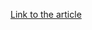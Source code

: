 [Link to the article](https://www.malwarebytes.com/blog/threat-intelligence/2024/07/fake-microsoft-teams-for-mac-delivers-atomic-stealer)
